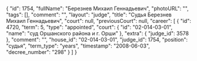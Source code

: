 {
    "id": 1754,
    "fullName": "Березнев Михаил Геннадьевич",
    "photoURL": "",
    "tags": [],
    "comment": "",
    "layout": "judge",
    "title": "Судья Березнев Михаил Геннадьевич",
    "court": null,
    "previousCourt": null,
    "career": [
        {
            "id": 4720,
            "term": 5,
            "type": "appointed",
            "court": {
                "id": "02-014-03-01",
                "name": "суд Оршанского района и г. Орши"
            },
            "extra": {
                "judge_id": 3578
            },
            "comment": "",
            "house_id": "02-014-03-01",
            "judge_id": 1754,
            "position": "судья",
            "term_type": "years",
            "timestamp": "2008-06-03",
            "decree_number": "298"
        }
    ]
}